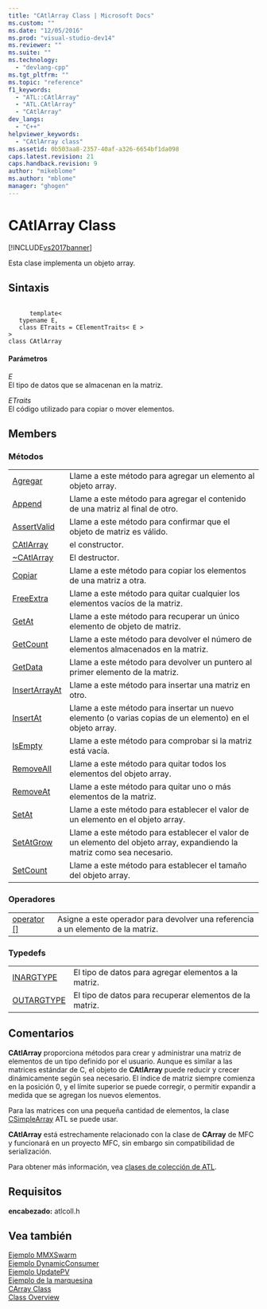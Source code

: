 ```yaml
---
title: "CAtlArray Class | Microsoft Docs"
ms.custom: ""
ms.date: "12/05/2016"
ms.prod: "visual-studio-dev14"
ms.reviewer: ""
ms.suite: ""
ms.technology: 
  - "devlang-cpp"
ms.tgt_pltfrm: ""
ms.topic: "reference"
f1_keywords: 
  - "ATL::CAtlArray"
  - "ATL.CAtlArray"
  - "CAtlArray"
dev_langs: 
  - "C++"
helpviewer_keywords: 
  - "CAtlArray class"
ms.assetid: 0b503aa8-2357-40af-a326-6654bf1da098
caps.latest.revision: 21
caps.handback.revision: 9
author: "mikeblome"
ms.author: "mblome"
manager: "ghogen"
---
```

# CAtlArray Class
[!INCLUDE[vs2017banner](../../assembler/inline/includes/vs2017banner.md)]

Esta clase implementa un objeto array.  
  
## Sintaxis  
  
```  
  
      template<   
   typename E,  
   class ETraits = CElementTraits< E >   
>  
class CAtlArray  
```  
  
#### Parámetros  
 *E*  
 El tipo de datos que se almacenan en la matriz.  
  
 *ETraits*  
 El código utilizado para copiar o mover elementos.  
  
## Members  
  
### Métodos  
  
|||  
|-|-|  
|[Agregar](../Topic/CAtlArray::Add.md)|Llame a este método para agregar un elemento al objeto array.|  
|[Append](../Topic/CAtlArray::Append.md)|Llame a este método para agregar el contenido de una matriz al final de otro.|  
|[AssertValid](../Topic/CAtlArray::AssertValid.md)|Llame a este método para confirmar que el objeto de matriz es válido.|  
|[CAtlArray](../Topic/CAtlArray::CAtlArray.md)|el constructor.|  
|[~CAtlArray](../Topic/CAtlArray::~CAtlArray.md)|El destructor.|  
|[Copiar](../Topic/CAtlArray::Copy.md)|Llame a este método para copiar los elementos de una matriz a otra.|  
|[FreeExtra](../Topic/CAtlArray::FreeExtra.md)|Llame a este método para quitar cualquier los elementos vacíos de la matriz.|  
|[GetAt](../Topic/CAtlArray::GetAt.md)|Llame a este método para recuperar un único elemento de objeto de matriz.|  
|[GetCount](../Topic/CAtlArray::GetCount.md)|Llame a este método para devolver el número de elementos almacenados en la matriz.|  
|[GetData](../Topic/CAtlArray::GetData.md)|Llame a este método para devolver un puntero al primer elemento de la matriz.|  
|[InsertArrayAt](../Topic/CAtlArray::InsertArrayAt.md)|Llame a este método para insertar una matriz en otro.|  
|[InsertAt](../Topic/CAtlArray::InsertAt.md)|Llame a este método para insertar un nuevo elemento \(o varias copias de un elemento\) en el objeto array.|  
|[IsEmpty](../Topic/CAtlArray::IsEmpty.md)|Llame a este método para comprobar si la matriz está vacía.|  
|[RemoveAll](../Topic/CAtlArray::RemoveAll.md)|Llame a este método para quitar todos los elementos del objeto array.|  
|[RemoveAt](../Topic/CAtlArray::RemoveAt.md)|Llame a este método para quitar uno o más elementos de la matriz.|  
|[SetAt](../Topic/CAtlArray::SetAt.md)|Llame a este método para establecer el valor de un elemento en el objeto array.|  
|[SetAtGrow](../Topic/CAtlArray::SetAtGrow.md)|Llame a este método para establecer el valor de un elemento del objeto array, expandiendo la matriz como sea necesario.|  
|[SetCount](../Topic/CAtlArray::SetCount.md)|Llame a este método para establecer el tamaño del objeto array.|  
  
### Operadores  
  
|||  
|-|-|  
|[operator &#91;&#93;](../Topic/CAtlArray::operator.md)|Asigne a este operador para devolver una referencia a un elemento de la matriz.|  
  
### Typedefs  
  
|||  
|-|-|  
|[INARGTYPE](../Topic/CAtlArray::INARGTYPE.md)|El tipo de datos para agregar elementos a la matriz.|  
|[OUTARGTYPE](../Topic/CAtlArray::OUTARGTYPE.md)|El tipo de datos para recuperar elementos de la matriz.|  
  
## Comentarios  
 **CAtlArray** proporciona métodos para crear y administrar una matriz de elementos de un tipo definido por el usuario.  Aunque es similar a las matrices estándar de C, el objeto de **CAtlArray** puede reducir y crecer dinámicamente según sea necesario.  El índice de matriz siempre comienza en la posición 0, y el límite superior se puede corregir, o permitir expandir a medida que se agregan los nuevos elementos.  
  
 Para las matrices con una pequeña cantidad de elementos, la clase [CSimpleArray](../../atl/reference/csimplearray-class.md) ATL se puede usar.  
  
 **CAtlArray** está estrechamente relacionado con la clase de **CArray** de MFC y funcionará en un proyecto MFC, sin embargo sin compatibilidad de serialización.  
  
 Para obtener más información, vea [clases de colección de ATL](../../atl/atl-collection-classes.md).  
  
## Requisitos  
 **encabezado:** atlcoll.h  
  
## Vea también  
 [Ejemplo MMXSwarm](../../top/visual-cpp-samples.md)   
 [Ejemplo DynamicConsumer](../../top/visual-cpp-samples.md)   
 [Ejemplo UpdatePV](../../top/visual-cpp-samples.md)   
 [Ejemplo de la marquesina](../../top/visual-cpp-samples.md)   
 [CArray Class](../../mfc/reference/carray-class.md)   
 [Class Overview](../../atl/atl-class-overview.md)